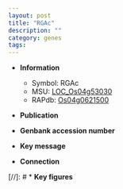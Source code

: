 ```yaml
---
layout: post
title: "RGAc"
description: ""
category: genes
tags: 
---
```


* **Information**  
    + Symbol: RGAc  
    + MSU: [LOC_Os04g53030](http://rice.uga.edu/cgi-bin/ORF_infopage.cgi?orf=LOC_Os04g53030)  
    + RAPdb: [Os04g0621500](http://rapdb.dna.affrc.go.jp/viewer/gbrowse_details/irgsp1?name=Os04g0621500)  

* **Publication**  

* **Genbank accession number**  

* **Key message**  

* **Connection**  

[//]: # * **Key figures**  


